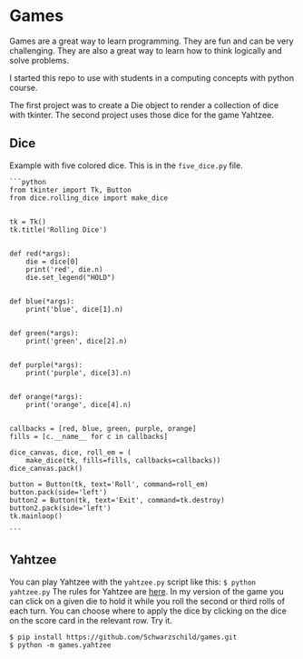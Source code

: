 # Games

Games are a great way to learn programming. They are fun and can be very 
challenging. They are also a great way to learn how to think logically and 
solve problems. 

I started this repo to use with students in a computing concepts 
with python course.

The first project was to create a Die object to render a collection of dice 
with tkinter. The second project uses those dice for the game Yahtzee.

## Dice

Example with five colored dice.  This is in the `five_dice.py` file.

    ```python
    from tkinter import Tk, Button
    from dice.rolling_dice import make_dice
    
    
    tk = Tk()
    tk.title('Rolling Dice')
    
    
    def red(*args):
        die = dice[0]
        print('red', die.n)
        die.set_legend("HOLD")
    
    
    def blue(*args):
        print('blue', dice[1].n)
    
    
    def green(*args):
        print('green', dice[2].n)
    
    
    def purple(*args):
        print('purple', dice[3].n)
    
    
    def orange(*args):
        print('orange', dice[4].n)
    
    
    callbacks = [red, blue, green, purple, orange]
    fills = [c.__name__ for c in callbacks]
    
    dice_canvas, dice, roll_em = (
        make_dice(tk, fills=fills, callbacks=callbacks))
    dice_canvas.pack()
    
    button = Button(tk, text='Roll', command=roll_em)
    button.pack(side='left')
    button2 = Button(tk, text='Exit', command=tk.destroy)
    button2.pack(side='left')
    tk.mainloop()

    ```

## Yahtzee

You can play Yahtzee with the `yahtzee.py` script like this: `$ python 
yahtzee.py` 
The rules for Yahtzee are [here](https://en.wikipedia.org/wiki/Yahtzee).  In 
my version of the game you can click on a given die to hold it while you 
roll the second or third rolls of each turn.  You can choose where to apply 
the dice by clicking on the dice on the score card in the relevant row.  Try it.


```
$ pip install https://github.com/Schwarzschild/games.git
$ python -m games.yahtzee
```

